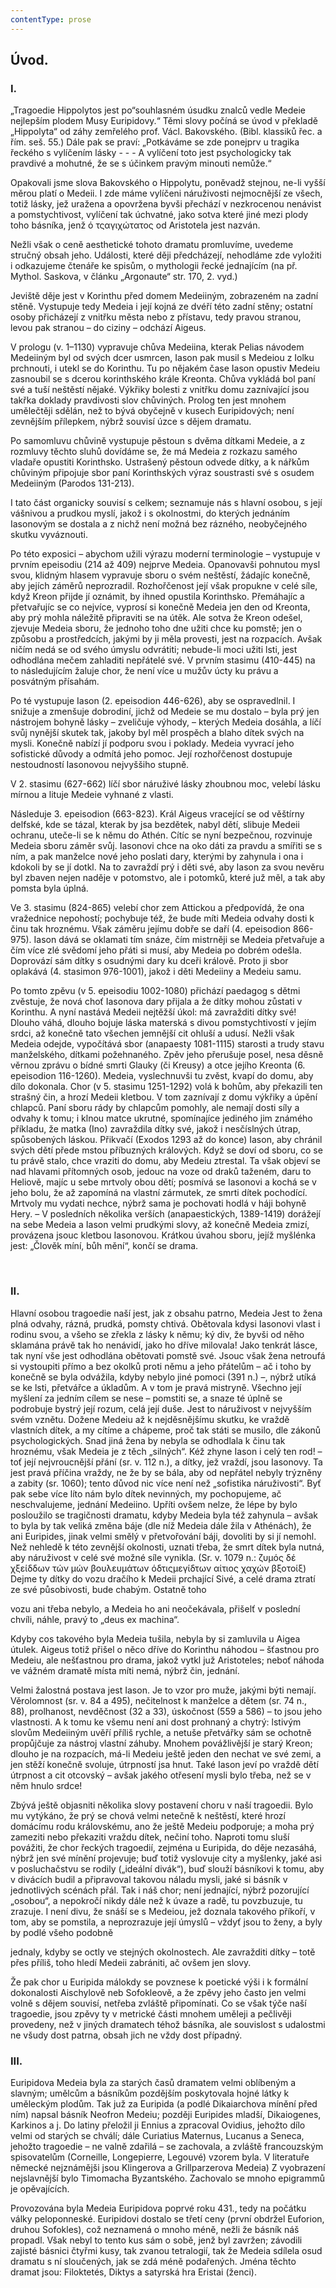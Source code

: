 ```yaml
---
contentType: prose
---
```


<section>

## Úvod.

### I.

„Tragoedie Hippolytos jest po“souhlasném úsudku znalců vedle Medeie nejlepším plodem Musy Euripidovy.“ Těmi slovy počíná se úvod v překladě „Hippolyta“ od záhy zemřelého prof. Václ. Bakovského. (Bibl. klassiků řec. a řím. seš. 55.) Dále pak se praví: „Potkáváme se zde ponejprv u tragika řeckého s vylíčením lásky - - - A vylíčení toto jest psychologicky tak pravdivé a mohutné, že se s účinkem pravým minouti nemůže.“

Opakovali jsme slova Bakovského o Hippolytu, poněvadž stejnou, ne-li vyšší měrou platí o Medeii. I zde máme vylíčeni náruživosti nejmocnější ze všech, totiž lásky, jež uražena a opovržena byvši přechází v nezkrocenou nenávist a pomstychtivost, vylíčení tak úchvatné, jako sotva které jiné mezi plody toho básníka, jenž ό τςαγιχώτατος od Aristotela jest nazván.

Nežli však o ceně aesthetické tohoto dramatu promluvíme, uvedeme stručný obsah jeho. Události, které ději předcházejí, nehodláme zde vyložiti i odkazujeme čtenáře ke spisům, o mythologii řecké jednajícím (na př. Mythol. Saskova, v článku „Argonaute“ str. 170, 2. vyd.)

Jeviště děje jest v Korinthu před domem Medeiiným, zobrazeném na zadní stěně. Vystupuje tedy Medeia i její kojná ze dvéří této zadní stěny; ostatní osoby přicházejí z vnitřku města nebo z přístavu, tedy pravou stranou, levou pak stranou – do ciziny – odchází Aigeus.

V prologu (v. 1–1130) vypravuje chůva Medeiina, kterak Pelias návodem Medeiiným byl od svých dcer usmrcen, Iason pak musil s Medeiou z Iolku prchnouti, i utekl se do Korinthu. Tu po nějakém čase Iason opustiv Medeiu zasnoubil se s dcerou korinthského krále Kreonta. Chůva vykládá bol paní své a tuší neštěstí nějaké. Výkřiky bolesti z vnitřku domu zaznívající jsou takřka doklady pravdivosti slov chůviných. Prolog ten jest mnohem umělečtěji sdělán, než to bývá obyčejně v kusech Euripidových; není zevnějším přílepkem, nýbrž souvisí úzce s dějem dramatu.

Po samomluvu chůvině vystupuje pěstoun s dvěma dítkami Medeie, a z rozmluvy těchto sluhů dovídáme se, že má Medeia z rozkazu samého vladaře opustiti Korinthsko. Ustrašený pěstoun odvede dítky, a k nářkům chůviným připojuje sbor paní Korinthských výraz soustrasti své s osudem Medeiiným (Parodos 131-213).

I tato část organicky souvisí s celkem; seznamuje nás s hlavní osobou, s její vášnivou a prudkou myslí, jakož i s okolnostmi, do kterých jednáním Iasonovým se dostala a z nichž není možná bez rázného, neobyčejného skutku vyváznouti.

Po této exposici – abychom užili výrazu moderní terminologie – vystupuje v prvním epeisodiu (214 až 409) nejprve Medeia. Opanovavši pohnutou mysl svou, klidným hlasem vypravuje sboru o svém neštěstí, žádajíc konečně, aby jejích záměrů neprozradil. Rozhořčenost její však propukne v celé síle, když Kreon přijde jí oznámit, by ihned opustila Korinthsko. Přemáhajíc a přetvařujíc se co nejvíce, vyprosí si konečně Medeia jen den od Kreonta, aby prý mohla náležitě připraviti se na útěk. Ale sotva že Kreon odešel, zjevuje Medeia sboru, že jednoho toho dne užiti chce ku pomstě; jen o způsobu a prostředcích, jakými by ji měla provesti, jest na rozpacích. Avšak ničím nedá se od svého úmyslu odvrátiti; nebude-li moci užiti lsti, jest odhodlána mečem zahladiti nepřátelé své. V prvním stasimu (410-445) na to následujícím žaluje chor, že není více u mužův úcty ku právu a posvátným přísahám.

Po té vystupuje Iason (2. epeisodion 446-626), aby se ospravedlnil. I snižuje a zmenšuje dobrodiní, jichž od Medeie se mu dostalo – byla prý jen nástrojem bohyně lásky – zveličuje výhody, – kterých Medeia dosáhla, a líčí svůj nynější skutek tak, jakoby byl měl prospěch a blaho dítek svých na mysli. Konečně nabízí jí podporu svou i poklady. Medeia vyvrací jeho sofistické důvody a odmítá jeho pomoc. Její rozhořčenost dostupuje nestoudností Iasonovou nejvyššiho stupně.

V 2. stasimu (627-662) líčí sbor náruživé lásky zhoubnou moc, velebí lásku mírnou a lituje Medeie vyhnané z vlasti.

Následuje 3. epeisodion (663-823). Král Aigeus vracející se od věštírny delfské, kde se tázal, kterak by jsa bezdětek, nabyl dětí, slibuje Medeii ochranu, uteče-li se k němu do Athén. Cítíc se nyní bezpečnou, rozvinuje Medeia sboru záměr svůj. Iasonovi chce na oko dáti za pravdu a smířiti se s ním, a pak manželce nové jeho poslati dary, kterými by zahynula i ona i kdokoli by se jí dotkl. Na to zavraždí prý i děti své, aby Iason za svou nevěru byl zbaven nejen naděje v potomstvo, ale i potomků, které juž měl, a tak aby pomsta byla úplná.

Ve 3. stasimu (824-865) velebí chor zem Attickou a předpovídá, že ona vražednice nepohostí; pochybuje též, že bude míti Medeia odvahy dosti k činu tak hroznému. Však záměru jejímu dobře se daří (4. epeisodion 866-975). Iason dává se oklamati tím snáze, čím mistrněji se Medeia přetvařuje a čím více zlé svědomí jeho přáti si musí, aby Medeia po dobrém odešla. Doprovází sám dítky s osudnými dary ku dceři králově. Proto ji sbor oplakává (4. stasimon 976-1001), jakož i děti Medeiiny a Medeiu samu.

Po tomto zpěvu (v 5. epeisodiu 1002-1080) přichází paedagog s dětmi zvěstuje, že nová choť Iasonova dary přijala a že dítky mohou zůstati v Korinthu. A nyní nastává Medeii nejtěžší úkol: má zavražditi dítky své! Dlouho váhá, dlouho bojuje láska materská s divou pomstychtivostí v jejím srdci, až konečně tato všechen jemnější cit ohluší a udusí. Nežli však Medeia odejde, vypočítává sbor (anapaesty 1081-1115) starosti a trudy stavu manželského, dítkami požehnaného. Zpěv jeho přerušuje posel, nesa děsně věrnou zprávu o bídné smrti Glauky (či Kreusy) a otce jejího Kreonta (6. epeisodion 116-1260). Medeia, vyslechnuvši tu zvěst, kvapí do domu, aby dílo dokonala. Chor (v 5. stasimu 1251-1292) volá k bohům, aby překazili ten strašný čin, a hrozí Medeii kletbou. V tom zaznívají z domu výkřiky a úpění chlapců. Paní sboru rády by chlapcům pomohly, ale nemají dosti síly a odvahy k tomu; i klnou matce ukrutné, spomínajíce jediného jim známého příkladu, že matka (Ino) zavraždila dítky své, jakož i nesčíslných útrap, spůsobených láskou. Přikvačí (Exodos 1293 až do konce) Iason, aby chránil svých dětí přede mstou příbuzných králových. Když se doví od sboru, co se tu právě stalo, chce vraziti do domu, aby Medeiu ztrestal. Ta však objeví se nad hlavami přítomných osob, jedouc na voze od draků taženém, daru to Heliově, majíc u sebe mrtvoly obou dětí; posmívá se Iasonovi a kochá se v jeho bolu, že až zapomíná na vlastní zármutek, ze smrti dítek pochodící. Mrtvoly mu vydati nechce, nýbrž sama je pochovati hodlá v háji bohyně Hery. – V posledních několika verších (anapaestických, 1389-1419) dorážejí na sebe Medeia a Iason velmi prudkými slovy, až konečně Medeia zmizí, provázena jsouc kletbou Iasonovou. Krátkou úvahou sboru, jejíž myšlénka jest: „Člověk míní, bůh mění“, končí se drama.

   

### II.

Hlavní osobou tragoedie naší jest, jak z obsahu patrno, Medeia Jest to žena plná odvahy, rázná, prudká, pomsty chtivá. Obětovala kdysi Iasonovi vlast i rodinu svou, a všeho se zřekla z lásky k němu; ký div, že byvši od něho sklamána právě tak ho nenávidí, jako ho dříve milovala! Jako tenkrát lásce, tak nyní vše jest odhodlána obětovati pomstě své. Jsouc však žena netroufá si vystoupiti přímo a bez okolků proti němu a jeho přátelům – ač i toho by konečně se byla odvážila, kdyby nebylo jiné pomoci (391 n.) –, nýbrž utíká se ke lsti, přetvářce a úkladům. A v tom je pravá mistryně. Všechno její myšlení za jedním cílem se nese – pomstiti se, a snaze té úplně se podrobuje bystrý její rozum, celá její duše. Jest to náruživost v nejvyšším svém vznětu. Dožene Medeiu až k nejděsnějšímu skutku, ke vraždě vlastních dítek, a my cítíme a chápeme, proč tak státi se musilo, dle zákonů psychologických. Snad jiná žena by nebyla se odhodlala k činu tak hroznému, však Medeia je z těch „silných“. Kéž zhyne Iason i celý ten rod! – toť její nejvroucnější přání (sr. v. 112 n.), a dítky, jež vraždí, jsou Iasonovy. Ta jest pravá příčina vraždy, ne že by se bála, aby od nepřátel nebyly trýzněny a zabity (sr. 1060); tento důvod nic více není než „sofistika náruživosti“. Byť pak sebe více líto nám bylo dítek nevinných, my pochopujeme, ač neschvalujeme, jednání Medeiino. Upříti ovšem nelze, že lépe by bylo posloužilo se tragičnosti dramatu, kdyby Medeia byla též zahynula – avšak to byla by tak veliká změna báje (dle níž Medeia dále žila v Athénách), že ani Euripides, jinak velmi smělý v přetvořování báji, dovoliti by si jí nemohl. Než nehledě k této zevnější okolnosti, uznati třeba, že smrt dítek byla nutná, aby náruživost v celé své možné síle vynikla. (Sr. v. 1079 n.: ζυμός δέ χξείδδων τών μών βουλευμάτων όδτιςμεγίδτων αίτιος χαχών βξοτοίξ) Dejme ty dítky do vozu dračího k Medeii prchající Sivé, a celé drama ztratí ze své působivosti, bude chabým. Ostatně toho   

vozu ani třeba nebylo, a Medeia ho ani neočekávala, přišelť v poslední chvíli, náhle, pravý to „deus ex machina“.

Kdyby cos takového byla Medeia tušila, nebyla by si zamluvila u Aigea útulek. Aigeus totiž přišel o něco dříve do Korinthu náhodou – šťastnou pro Medeiu, ale nešťastnou pro drama, jakož vytkl juž Aristoteles; neboť náhoda ve vážném dramatě místa míti nemá, nýbrž čin, jednání.

Velmi žalostná postava jest Iason. Je to vzor pro muže, jakými býti nemají. Věrolomnost (sr. v. 84 a 495), nečitelnost k manželce a dětem (sr. 74 n., 88), prolhanost, nevděčnost (32 a 33), úskočnost (559 a 586) – to jsou jeho vlastnosti. A k tomu ke všemu není ani dost prohnaný a chytrý: lstivým slovům Medeiiným uvěří příliš rychle, a netuše přetvářky sám se ochotně propůjčuje za nástroj vlastní záhuby. Mnohem povážlivější je starý Kreon; dlouho je na rozpacích, má-li Medeiu ještě jeden den nechat ve své zemi, a jen stěží konečně svoluje, útrpností jsa hnut. Také Iason jeví po vraždě dětí útrpnost a cit otcovský – avšak jakého otřesení mysli bylo třeba, než se v něm hnulo srdce!

Zbývá ještě objasniti několika slovy postavení choru v naší tragoedii. Bylo mu vytýkáno, že prý se chová velmi netečně k neštěstí, které hrozí domácímu rodu královskému, ano že ještě Medeiu podporuje; a moha prý zameziti nebo překaziti vraždu dítek, nečiní toho. Naproti tomu sluší povážiti, že chor řeckých tragoedií, zejména u Euripida, do děje nezasáhá, nýbrž jen své mínění projevuje; buď totiž vyslovuje city a myšlenky, jaké asi v posluchačstvu se rodily („ideální divák“), buď slouží básníkovi k tomu, aby v divácích budil a připravoval takovou náladu mysli, jaké si básník v jednotlivých scénách přál. Tak i náš chor; není jednající, nýbrž pozorující „osobou“, a nepokročí nikdy dále než k úvaze a radě, tu povzbuzuje, tu zrazuje. I není divu, že snáší se s Medeiou, jež doznala takového příkoří, v tom, aby se pomstila, a neprozrazuje její úmyslů – vždyť jsou to ženy, a byly by podlé všeho podobně 

jednaly, kdyby se octly ve stejných okolnostech. Ale zavražditi dítky – totě přes příliš, toho hledí Medeii zabrániti, ač ovšem jen slovy.

Že pak chor u Euripida málokdy se povznese k poetické výši i k formální dokonalosti Aischylově neb Sofokleově, a že zpěvy jeho často jen velmi volně s dějem souvisí, netřeba zvláště připomínati. Co se však týče naší tragoedie, jsou zpěvy ty v metrické části mnohem uměleji a pečlivěji provedeny, než v jiných dramatech téhož básníka, ale souvislost s udalostmi ne všudy dost patrna, obsah jich ne vždy dost případný.

### III.

Euripidova Medeia byla za starých časů dramatem velmi oblíbeným a slavným; umělcům a básníkům pozdějším poskytovala hojné látky k uměleckým plodům. Tak juž za Euripida (a podlé Dikaiarchova mínění před ním) napsal básník Neofron Medeiu; později Euripides mladší, Dikaiogenes, Karkinos a j. Do latiny přeložil ji Ennius a zpracoval Ovidius, jehožto dílo velmi od starých se chválí; dále Curiatius Maternus, Lucanus a Seneca, jehožto tragoedie – ne valně zdařilá – se zachovala, a zvláště francouzským spisovatelům (Corneille, Longepierre, Legouvé) vzorem byla. V literatuře německé nejznámějši jsou Klingerova a Grillparzerova Medeia) Z vyobrazení nejslavnější bylo Timomacha Byzantského. Zachovalo se mnoho epigrammů je opěvajících.

Provozována byla Medeia Euripidova poprvé roku 431., tedy na počátku války peloponneské. Euripidovi dostalo se třetí ceny (první obdržel Euforion, druhou Sofokles), což neznamená o mnoho méně, nežli že básník náš propadl. Však nebyl to tento kus sám o sobě, jenž byl zavržen; závodili zajisté básnici čtyřmi kusy, tak zvanou tetralogií, tak že Medeia sdílela osud dramatu s ní sloučených, jak se zdá méně podařených. Jména těchto dramat jsou: Filoktetés, Diktys a satyrská hra Eristai (ženci).

</section>
